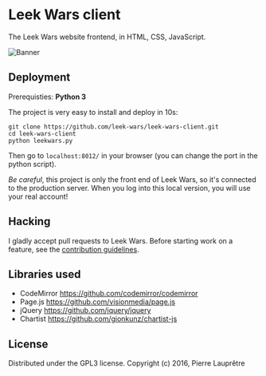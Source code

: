 # Leek Wars client

The Leek Wars website frontend, in HTML, CSS, JavaScript.

![Banner](https://github.com/leek-wars/leek-wars-client/blob/master/banner.jpg)

## Deployment
Prerequisties: **Python 3**

The project is very easy to install and deploy in 10s:
```shell
git clone https://github.com/leek-wars/leek-wars-client.git
cd leek-wars-client
python leekwars.py
```
Then go to `localhost:8012/` in your browser (you can change the port in the python script).

*Be careful*, this project is only the front end of Leek Wars, so it's connected to the
production server. When you log into this local version, you will use your real account!

## Hacking
I gladly accept pull requests to Leek Wars. Before starting work on a feature, see the [contribution guidelines](https://github.com/leek-wars/leek-wars-client/blob/master/CONTRIBUTING.md).

## Libraries used

- CodeMirror https://github.com/codemirror/codemirror
- Page.js https://github.com/visionmedia/page.js
- jQuery https://github.com/jquery/jquery
- Chartist https://github.com/gionkunz/chartist-js

## License

Distributed under the GPL3 license. Copyright (c) 2016, Pierre Lauprêtre
